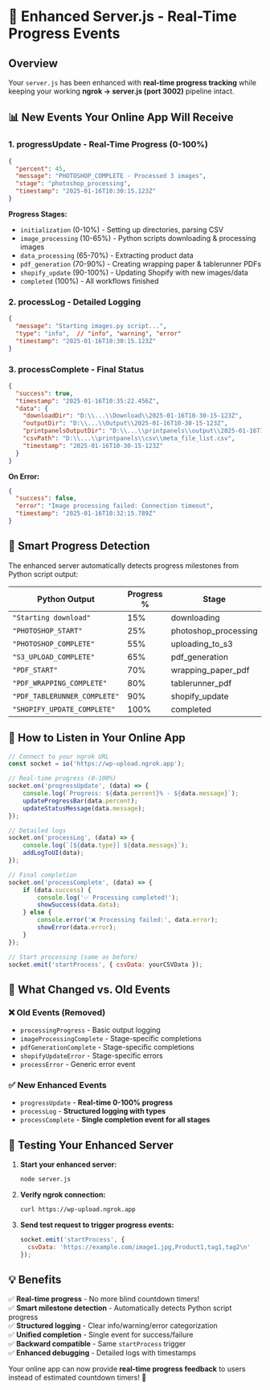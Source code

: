 # 🚀 Enhanced Server.js - Real-Time Progress Events

## Overview
Your `server.js` has been enhanced with **real-time progress tracking** while keeping your working **ngrok → server.js (port 3002)** pipeline intact.

## 📊 **New Events Your Online App Will Receive**

### 1. **progressUpdate** - Real-Time Progress (0-100%)
```json
{
  "percent": 45,
  "message": "PHOTOSHOP_COMPLETE - Processed 3 images",
  "stage": "photoshop_processing",
  "timestamp": "2025-01-16T10:30:15.123Z"
}
```

**Progress Stages:**
- `initialization` (0-10%) - Setting up directories, parsing CSV
- `image_processing` (10-65%) - Python scripts downloading & processing images  
- `data_processing` (65-70%) - Extracting product data
- `pdf_generation` (70-90%) - Creating wrapping paper & tablerunner PDFs
- `shopify_update` (90-100%) - Updating Shopify with new images/data
- `completed` (100%) - All workflows finished

### 2. **processLog** - Detailed Logging
```json
{
  "message": "Starting images.py script...",
  "type": "info",  // "info", "warning", "error"
  "timestamp": "2025-01-16T10:30:15.123Z"
}
```

### 3. **processComplete** - Final Status
```json
{
  "success": true,
  "timestamp": "2025-01-16T10:35:22.456Z",
  "data": {
    "downloadDir": "D:\\...\\Download\\2025-01-16T10-30-15-123Z",
    "outputDir": "D:\\...\\Output\\2025-01-16T10-30-15-123Z", 
    "printpanelsOutputDir": "D:\\...\\printpanels\\output\\2025-01-16T10-30-15-123Z",
    "csvPath": "D:\\...\\printpanels\\csv\\meta_file_list.csv",
    "timestamp": "2025-01-16T10-30-15-123Z"
  }
}
```

**On Error:**
```json
{
  "success": false,
  "error": "Image processing failed: Connection timeout",
  "timestamp": "2025-01-16T10:32:15.789Z"
}
```

## 🎯 **Smart Progress Detection**

The enhanced server automatically detects progress milestones from Python script output:

| **Python Output** | **Progress %** | **Stage** |
|-------------------|----------------|-----------|
| `"Starting download"` | 15% | downloading |
| `"PHOTOSHOP_START"` | 25% | photoshop_processing |
| `"PHOTOSHOP_COMPLETE"` | 55% | uploading_to_s3 |
| `"S3_UPLOAD_COMPLETE"` | 65% | pdf_generation |
| `"PDF_START"` | 70% | wrapping_paper_pdf |
| `"PDF_WRAPPING_COMPLETE"` | 80% | tablerunner_pdf |
| `"PDF_TABLERUNNER_COMPLETE"` | 90% | shopify_update |
| `"SHOPIFY_UPDATE_COMPLETE"` | 100% | completed |

## 📡 **How to Listen in Your Online App**

```javascript
// Connect to your ngrok URL
const socket = io('https://wp-upload.ngrok.app');

// Real-time progress (0-100%)
socket.on('progressUpdate', (data) => {
    console.log(`Progress: ${data.percent}% - ${data.message}`);
    updateProgressBar(data.percent);
    updateStatusMessage(data.message);
});

// Detailed logs
socket.on('processLog', (data) => {
    console.log(`[${data.type}] ${data.message}`);
    addLogToUI(data);
});

// Final completion
socket.on('processComplete', (data) => {
    if (data.success) {
        console.log('✅ Processing completed!');
        showSuccess(data.data);
    } else {
        console.error('❌ Processing failed:', data.error);
        showError(data.error);
    }
});

// Start processing (same as before)
socket.emit('startProcess', { csvData: yourCSVData });
```

## 🔄 **What Changed vs. Old Events**

### ❌ **Old Events (Removed)**
- `processingProgress` - Basic output logging
- `imageProcessingComplete` - Stage-specific completions  
- `pdfGenerationComplete` - Stage-specific completions
- `shopifyUpdateError` - Stage-specific errors
- `processError` - Generic error event

### ✅ **New Enhanced Events**
- `progressUpdate` - **Real-time 0-100% progress**
- `processLog` - **Structured logging with types**
- `processComplete` - **Single completion event for all stages**

## 🚀 **Testing Your Enhanced Server**

1. **Start your enhanced server:**
   ```bash
   node server.js
   ```

2. **Verify ngrok connection:**
   ```bash
   curl https://wp-upload.ngrok.app
   ```

3. **Send test request to trigger progress events:**
   ```javascript
   socket.emit('startProcess', { 
     csvData: 'https://example.com/image1.jpg,Product1,tag1,tag2\n' 
   });
   ```

## 💡 **Benefits**

✅ **Real-time progress** - No more blind countdown timers!  
✅ **Smart milestone detection** - Automatically detects Python script progress  
✅ **Structured logging** - Clear info/warning/error categorization  
✅ **Unified completion** - Single event for success/failure  
✅ **Backward compatible** - Same `startProcess` trigger  
✅ **Enhanced debugging** - Detailed logs with timestamps  

Your online app can now provide **real-time progress feedback** to users instead of estimated countdown timers! 🎉 